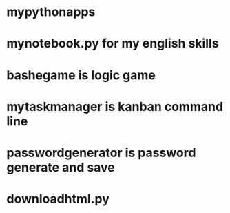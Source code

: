 # mypythonapps
# mynotebook.py for my english skills
# bashegame is logic game
# mytaskmanager is kanban command line
# passwordgenerator is password generate and save
# downloadhtml.py
